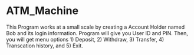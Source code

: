 # ATM_Machine

This Program works at a small scale by creating a Account Holder named Bob and its login information. Program will give you User ID and PIN. Then, you will get menu options 1) Deposit, 2) Withdraw, 3) Transfer, 4) Transcation history, and 5) Exit. 


